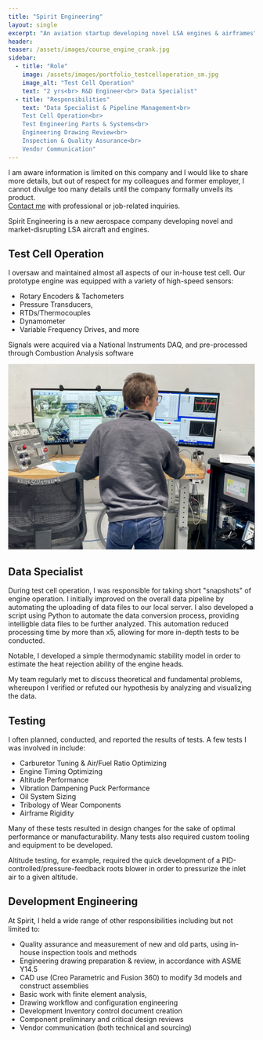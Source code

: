 ```yaml
---
title: "Spirit Engineering"
layout: single
excerpt: "An aviation startup developing novel LSA engines & airframes"
header:
teaser: /assets/images/course_engine_crank.jpg
sidebar:
  - title: "Role"
    image: /assets/images/portfolio_testcelloperation_sm.jpg
    image_alt: "Test Cell Operation"
    text: "2 yrs<br> R&D Engineer<br> Data Specialist"
  - title: "Responsibilities"
    text: "Data Specialist & Pipeline Management<br>
    Test Cell Operation<br>
    Test Engineering Parts & Systems<br>
    Engineering Drawing Review<br>
    Inspection & Quality Assurance<br>
    Vendor Communication"
---
```


I am aware information is limited on this company and I would like to share more details, but out of respect for my colleagues and former employer, I cannot divulge too many details until the company formally unveils its product.  
[Contact me](https://www.ross.thefischers.me/contact) with professional or job-related inquiries.

Spirit Engineering is a new aerospace company developing novel and market-disrupting LSA aircraft and engines.

## Test Cell Operation

I oversaw and maintained almost all aspects of our in-house test cell. 
Our prototype engine was equipped with a variety of high-speed sensors:
- Rotary Encoders & Tachometers
- Pressure Transducers,
- RTDs/Thermocouples
- Dynamometer
- Variable Frequency Drives, and more
  
Signals were acquired via a National Instruments DAQ, and pre-processed through Combustion Analysis software

<img src="/assets/images/portfolio_testcelloperation.jpg" alt="Test Cell Operation">

## Data Specialist

During test cell operation, I was responsible for taking short "snapshots" of engine operation.
I initially improved on the overall data pipeline by automating the uploading of data files to our local server. I also developed a script using Python to automate the data conversion process, providing intelligble data files to be further analyzed. This automation reduced processing time by more than x5, allowing for more in-depth tests to be conducted.

Notable, I developed a simple thermodynamic stability model in order to estimate the heat rejection ability of the engine heads.

My team regularly met to discuss theoretical and fundamental problems, whereupon I verified or refuted our hypothesis by analyzing and visualizing the data.

## Testing

I often planned, conducted, and reported the results of tests. A few tests I was involved in include:
- Carburetor Tuning & Air/Fuel Ratio Optimizing
- Engine Timing Optimizing
- Altitude Performance 
- Vibration Dampening Puck Performance 
- Oil System Sizing
- Tribology of Wear Components 
- Airframe Rigidity
  
Many of these tests resulted in design changes for the sake of optimal performance or manufacturability.
Many tests also required custom tooling and equipment to be developed. 

Altitude testing, for example, required the quick development of a PID-controlled/pressure-feedback roots blower in order to pressurize the inlet air to a given altitude.


## Development Engineering

At Spirit, I held a wide range of other responsibilities including but not limited to:
- Quality assurance and measurement of new and old parts, using in-house inspection tools and methods
- Engineering drawing preparation & review, in accordance with ASME Y14.5
- CAD use (Creo Parametric and Fusion 360) to modify 3d models and construct assemblies
- Basic work with finite element analysis, 
- Drawing workflow and configuration engineering
- Development Inventory control document creation 
- Component preliminary and critical design reviews
- Vendor communication (both technical and sourcing)
